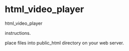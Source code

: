 # html_video_player
html_video_player

instructions.

place files into public_html directory on your web server.
